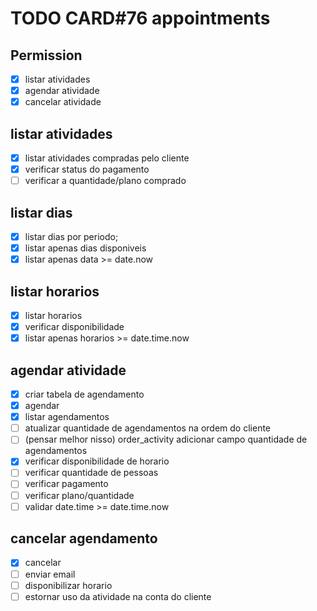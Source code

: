 # TODO CARD#76 appointments

## Permission

- [x] listar atividades
- [x] agendar atividade
- [x] cancelar atividade

## listar atividades

- [x] listar atividades compradas pelo cliente
- [x] verificar status do pagamento
- [ ] verificar a quantidade/plano comprado

## listar dias

- [x] listar dias por periodo;
- [x] listar apenas dias disponiveis
- [x] listar apenas data >= date.now

## listar horarios

- [x] listar horarios
- [x] verificar disponibilidade
- [x] listar apenas horarios >= date.time.now

## agendar atividade

- [x] criar tabela de agendamento
- [x] agendar
- [x] listar agendamentos
- [ ] atualizar quantidade de agendamentos na ordem do cliente
- [ ] (pensar melhor nisso) order_activity adicionar campo quantidade de agendamentos
- [x] verificar disponibilidade de horario
- [ ] verificar quantidade de pessoas
- [ ] verificar pagamento
- [ ] verificar plano/quantidade
- [ ] validar date.time >= date.time.now

## cancelar agendamento

- [x] cancelar
- [ ] enviar email
- [ ] disponibilizar horario
- [ ] estornar uso da atividade na conta do cliente
